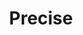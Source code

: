 ---
title: "Precise"
type: "role"
definitions:
    - definition: "first"
      positive: "postitive first behaviour"
      negative: "negative first behaviour"
    - definition: "second"
      positive: "postive second behaviour"
      negative: "negative second behaviour"
---